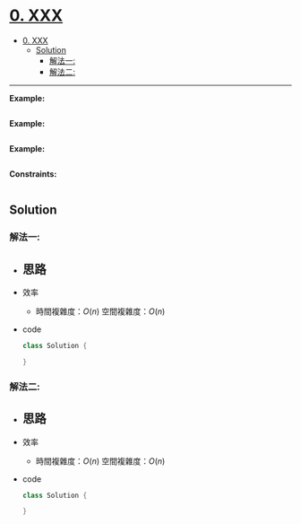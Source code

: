 # [0. XXX](https://leetcode.com/problems/)

- [0. XXX](#0-xxx)
  - [Solution](#solution)
    - [解法一:](#解法一)
    - [解法二:](#解法二)

---

**Example:**

```txt

```

**Example:**

```txt

```

**Example:**

```txt

```

**Constraints:**

```txt

```

## Solution

### 解法一:

- 思路
  - 
- 效率
  - 時間複雜度：$O(n)$
    空間複雜度：$O(n)$
- code

  ```java
  class Solution {

  }
  ```

### 解法二:

- 思路
  - 
- 效率
  - 時間複雜度：$O(n)$
    空間複雜度：$O(n)$
- code

  ```java
  class Solution {

  }
  ```
